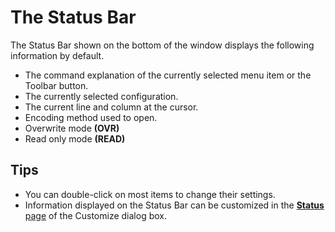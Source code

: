 # The Status Bar

The Status Bar shown on the bottom of the window displays the following
information by default.

- The command explanation of the currently selected menu item or the Toolbar
button.
- The currently selected configuration.
- The current line and column at the cursor.
- Encoding method used to open.
- Overwrite mode **(OVR)**
- Read only mode **(READ)**

## Tips

- You can double-click on most items to change their settings.
- Information displayed on the Status Bar can be customized in the
[**Status** page](../../dlg/customize/status/index) of the
Customize dialog box.
